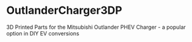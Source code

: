 # OutlanderCharger3DP
3D Printed Parts for the Mitsubishi Outlander PHEV Charger - a popular option in DIY EV conversions
